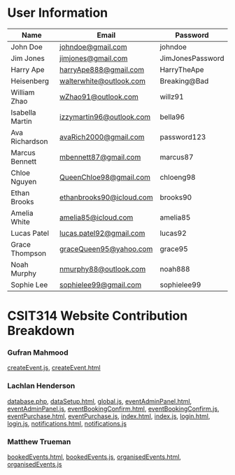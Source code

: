 # User Information
| Name              | Email                          | Password         |
|-------------------|--------------------------------|------------------|
| John Doe          | johndoe@gmail.com              | johndoe          |
| Jim Jones         | jimjones@gmail.com             | JimJonesPassword |
| Harry Ape         | harryApe888@gmail.com          | HarryTheApe      |
| Heisenberg        | walterwhite@outlook.com        | Breaking@Bad     |
| William Zhao      | wZhao91@outlook.com            | willz91          |
| Isabella Martin   | izzymartin96@outlook.com       | bella96          |
| Ava Richardson    | avaRich2000@gmail.com          | password123      |
| Marcus Bennett    | mbennett87@gmail.com           | marcus87         |
| Chloe Nguyen      | QueenChloe98@gmail.com         | chloeng98        |
| Ethan Brooks      | ethanbrooks90@icloud.com       | brooks90         |
| Amelia White      | amelia85@icloud.com            | amelia85         |
| Lucas Patel       | lucas.patel92@gmail.com        | lucas92          |
| Grace Thompson    | graceQueen95@yahoo.com         | grace95          |
| Noah Murphy       | nmurphy88@outlook.com          | noah888          |
| Sophie Lee        | sophielee99@gmail.com          | sophielee99      |

# CSIT314 Website Contribution Breakdown
### Gufran Mahmood
[createEvent.js](https://github.com/SlushyRH/CSIT314-Project/blob/main/assets/js/createEvent.js),
[createEvent.html](https://github.com/SlushyRH/CSIT314-Project/blob/main/createEvent.html)

### Lachlan Henderson
[database.php](https://github.com/SlushyRH/CSIT314-Project/blob/main/api/database.php),
[dataSetup.html](https://github.com/SlushyRH/CSIT314-Project/blob/main/setup/dataSetup.html),
[global.js](https://github.com/SlushyRH/CSIT314-Project/blob/main/assets/js/global.js),
[eventAdminPanel.html](https://github.com/SlushyRH/CSIT314-Project/blob/main/eventAdminPanel.html),
[eventAdminPanel.js](https://github.com/SlushyRH/CSIT314-Project/blob/main/assets/js/eventAdminPanel.js),
[eventBookingConfirm.html](https://github.com/SlushyRH/CSIT314-Project/blob/main/eventBookingConfirm.html),
[eventBookingConfirm.js](https://github.com/SlushyRH/CSIT314-Project/blob/main/assets/js/eventBookingConfirm.js),
[eventPurchase.html](https://github.com/SlushyRH/CSIT314-Project/blob/main/eventPurchase.html),
[eventPurchase.js](https://github.com/SlushyRH/CSIT314-Project/blob/main/assets/js/eventPurchase.js),
[index.html](https://github.com/SlushyRH/CSIT314-Project/blob/main/index.html),
[index.js](https://github.com/SlushyRH/CSIT314-Project/blob/main/assets/js/index.js),
[login.html](https://github.com/SlushyRH/CSIT314-Project/blob/main/login.html),
[login.js](https://github.com/SlushyRH/CSIT314-Project/blob/main/assets/js/login.js),
[notifications.html](https://github.com/SlushyRH/CSIT314-Project/blob/main/notifications.html),
[notifications.js](https://github.com/SlushyRH/CSIT314-Project/blob/main/assets/js/notifications.js)

### Matthew Trueman
[bookedEvents.html](https://github.com/SlushyRH/CSIT314-Project/blob/main/bookedEvents.html),
[bookedEvents.js](https://github.com/SlushyRH/CSIT314-Project/blob/main/assets/js/bookedEvents.js),
[organisedEvents.html](https://github.com/SlushyRH/CSIT314-Project/blob/main/organisedEvents.html),
[organisedEvents.js](https://github.com/SlushyRH/CSIT314-Project/blob/main/assets/js/organisedEvents.js)
